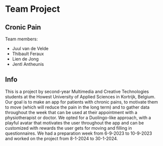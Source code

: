 # Team Project
## Cronic Pain

Team members:
- Juul van de Velde
- Thibault Feraux
- Lien de Jong
- Jentl Antheunis

## Info
This is a project by second-year Multimedia and Creative Technologies students at the Howest University of Applied Sciences in Kortrijk, Belgium.
Our goal is to make an app for patients with chronic pains, to motivate them to move (which will reduce the pain in the long term) and to gather data throughout the week that can be used at their appointment with a physiotherapist or doctor.
We opted for a Duolingo-like approach, with a playful avatar that motivates the user throughout the app and can be customized with rewards the user gets for moving and filling in questionnaires.
We had a preparation week from 6-9-2023 to 10-9-2023 and worked on the project from 8-1-2024 to 30-1-2024.
